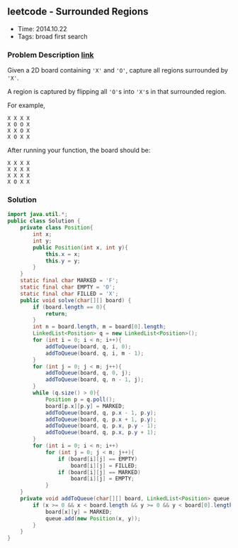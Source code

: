 ## leetcode - Surrounded Regions
- Time: 2014.10.22
- Tags: broad first search

### Problem Description [link][1]
Given a 2D board containing `'X'` and `'O'`, capture all regions surrounded by `'X'`.

A region is captured by flipping all `'O'`s into `'X'`s in that surrounded region.

For example,
```
X X X X
X O O X
X X O X
X O X X
```
After running your function, the board should be:
```
X X X X
X X X X
X X X X
X O X X
```

### Solution
```java
import java.util.*;
public class Solution {
    private class Position{
        int x;
        int y;
        public Position(int x, int y){
            this.x = x;
            this.y = y;
        }
    }
    static final char MARKED = 'F';
    static final char EMPTY = 'O';
    static final char FILLED = 'X';
    public void solve(char[][] board) {
        if (board.length == 0){
            return;
        }
        int n = board.length, m = board[0].length;
        LinkedList<Position> q = new LinkedList<Position>();
        for (int i = 0; i < n; i++){
            addToQueue(board, q, i, 0);
            addToQueue(board, q, i, m - 1);
        }
        for (int j = 0; j < m; j++){
            addToQueue(board, q, 0, j);
            addToQueue(board, q, n - 1, j);
        }
        while (q.size() > 0){
            Position p = q.poll();
            board[p.x][p.y] = MARKED;
            addToQueue(board, q, p.x - 1, p.y);
            addToQueue(board, q, p.x + 1, p.y);
            addToQueue(board, q, p.x, p.y - 1);
            addToQueue(board, q, p.x, p.y + 1);
        }
        for (int i = 0; i < n; i++)
            for (int j = 0; j < m; j++){
                if (board[i][j] == EMPTY)
                    board[i][j] = FILLED;
                if (board[i][j] == MARKED)
                    board[i][j] = EMPTY;
            }
    }
    private void addToQueue(char[][] board, LinkedList<Position> queue, int x, int y){
        if (x >= 0 && x < board.length && y >= 0 && y < board[0].length && board[x][y] == EMPTY){
            board[x][y] = MARKED;
            queue.add(new Position(x, y));
        }
    }
}
```

[1]: https://oj.leetcode.com/problems/surrounded-regions/ "surrounded-regions"

